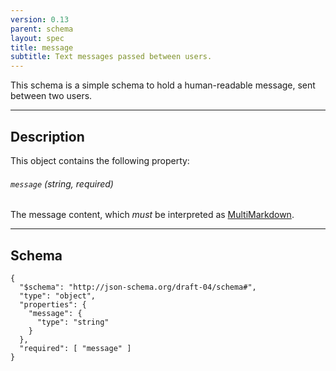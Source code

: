 ```yaml
---
version: 0.13
parent: schema
layout: spec
title: message
subtitle: Text messages passed between users.
---
```



This schema is a simple schema to hold a human-readable message,
sent between two users.

---

## Description

This object contains the following property:

###### `message` *(string, required)*

The message content, which *must* be interpreted as
[MultiMarkdown](https://en.wikipedia.org/wiki/MultiMarkdown).

---

## Schema

	{
	  "$schema": "http://json-schema.org/draft-04/schema#",
	  "type": "object",
	  "properties": {
	    "message": {
	      "type": "string"
	    }
	  },
	  "required": [ "message" ]
	}
